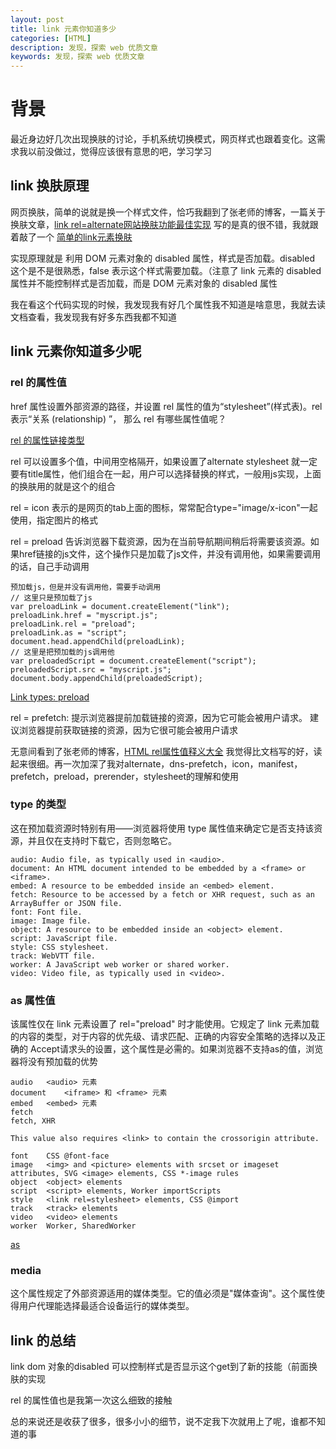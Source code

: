 ```yaml
---
layout: post
title: link 元素你知道多少
categories: [HTML]
description: 发现，探索 web 优质文章
keywords: 发现，探索 web 优质文章
---
```


# 背景
最近身边好几次出现换肤的讨论，手机系统切换模式，网页样式也跟着变化。这需求我以前没做过，觉得应该很有意思的吧，学习学习

## link 换肤原理
网页换肤，简单的说就是换一个样式文件，恰巧我翻到了张老师的博客，一篇关于换肤文章，<a href="https://www.zhangxinxu.com/wordpress/2019/02/link-rel-alternate-website-skin/">link rel=alternate网站换肤功能最佳实现</a> 写的是真的很不错，我就跟着敲了一个 <a href="https://codepen.io/qingchuang/project/editor/AzpELo">简单的link元素换肤</a> 

实现原理就是 利用 DOM 元素对象的 disabled 属性，样式是否加载。disabled 这个是不是很熟悉，false 表示这个样式需要加载。（注意了  link 元素的 disabled 属性并不能控制样式是否加载，而是 DOM 元素对象的 disabled 属性

我在看这个代码实现的时候，我发现我有好几个属性我不知道是啥意思，我就去读文档查看，我发现我有好多东西我都不知道

## link 元素你知道多少呢
### rel 的属性值
href 属性设置外部资源的路径，并设置 rel 属性的值为“stylesheet”(样式表)。rel 表示“关系 (relationship) ”， 那么 rel 有哪些属性值呢？

<a href="https://developer.mozilla.org/zh-CN/docs/Web/HTML/Link_types">rel 的属性链接类型</a>

rel 可以设置多个值，中间用空格隔开，如果设置了alternate stylesheet 就一定要有title属性，他们组合在一起，用户可以选择替换的样式，一般用js实现，上面的换肤用的就是这个的组合

rel = icon 表示的是网页的tab上面的图标，常常配合type="image/x-icon"一起使用，指定图片的格式

rel = preload 告诉浏览器下载资源，因为在当前导航期间稍后将需要该资源。如果href链接的js文件，这个操作只是加载了js文件，并没有调用他，如果需要调用的话，自己手动调用

```
预加载js，但是并没有调用他，需要手动调用
// 这里只是预加载了js
var preloadLink = document.createElement("link");
preloadLink.href = "myscript.js";
preloadLink.rel = "preload";
preloadLink.as = "script";
document.head.appendChild(preloadLink);
// 这里是把预加载的js调用他
var preloadedScript = document.createElement("script");
preloadedScript.src = "myscript.js";
document.body.appendChild(preloadedScript);
```

<a href="https://developer.mozilla.org/en-US/docs/Web/HTML/Link_types/preload">Link types: preload</a>

rel = prefetch: 提示浏览器提前加载链接的资源，因为它可能会被用户请求。
建议浏览器提前获取链接的资源，因为它很可能会被用户请求

无意间看到了张老师的博客，<a href="https://www.zhangxinxu.com/wordpress/2019/06/html-a-link-rel/">HTML rel属性值释义大全</a> 我觉得比文档写的好，读起来很细。再一次加深了我对alternate，dns-prefetch，icon，manifest，prefetch，preload，prerender，stylesheet的理解和使用

### type 的类型
这在预加载资源时特别有用——浏览器将使用 type 属性值来确定它是否支持该资源，并且仅在支持时下载它，否则忽略它。

```
audio: Audio file, as typically used in <audio>.
document: An HTML document intended to be embedded by a <frame> or <iframe>.
embed: A resource to be embedded inside an <embed> element.
fetch: Resource to be accessed by a fetch or XHR request, such as an ArrayBuffer or JSON file.
font: Font file.
image: Image file.
object: A resource to be embedded inside an <object> element.
script: JavaScript file.
style: CSS stylesheet.
track: WebVTT file.
worker: A JavaScript web worker or shared worker.
video: Video file, as typically used in <video>. 
```

### as 属性值

该属性仅在 link 元素设置了 rel="preload" 时才能使用。它规定了 link 元素加载的内容的类型，对于内容的优先级、请求匹配、正确的内容安全策略的选择以及正确的 Accept请求头的设置，这个属性是必需的。如果浏览器不支持as的值，浏览器将没有预加载的优势

```
audio	<audio> 元素
document	<iframe> 和 <frame> 元素
embed	<embed> 元素
fetch	
fetch, XHR

This value also requires <link> to contain the crossorigin attribute.

font	CSS @font-face
image	<img> and <picture> elements with srcset or imageset attributes, SVG <image> elements, CSS *-image rules
object	<object> elements
script	<script> elements, Worker importScripts
style	<link rel=stylesheet> elements, CSS @import
track	<track> elements
video	<video> elements
worker	Worker, SharedWorker
```

<a href="https://developer.mozilla.org/zh-CN/docs/Web/HTML/Element/link#attr-media">as</a>

### media

这个属性规定了外部资源适用的媒体类型。它的值必须是"媒体查询"。这个属性使得用户代理能选择最适合设备运行的媒体类型。

## link 的总结
link dom 对象的disabled 可以控制样式是否显示这个get到了新的技能（前面换肤的实现

rel 的属性值也是我第一次这么细致的接触

总的来说还是收获了很多，很多小小的细节，说不定我下次就用上了呢，谁都不知道的事
